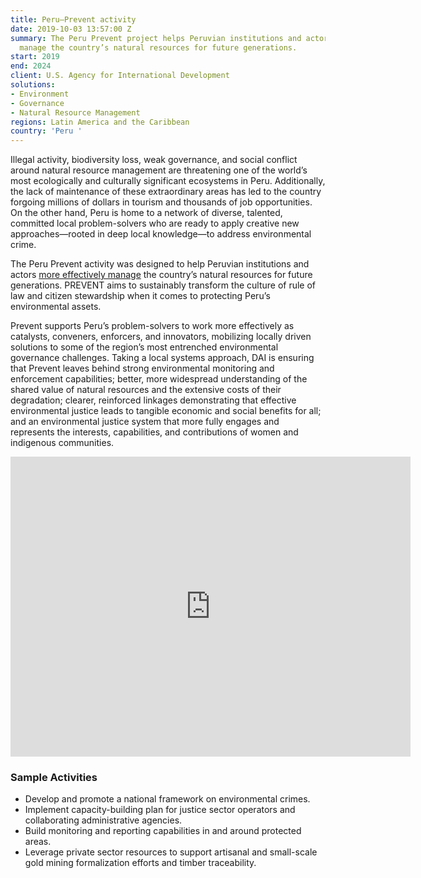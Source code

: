 ```yaml
---
title: Peru—Prevent activity
date: 2019-10-03 13:57:00 Z
summary: The Peru Prevent project helps Peruvian institutions and actors more effectively
  manage the country’s natural resources for future generations.
start: 2019
end: 2024
client: U.S. Agency for International Development
solutions:
- Environment
- Governance
- Natural Resource Management
regions: Latin America and the Caribbean
country: 'Peru '
---
```


Illegal activity, biodiversity loss, weak governance, and social conflict around natural resource management are threatening one of the world’s most ecologically and culturally significant ecosystems in Peru. Additionally, the lack of maintenance of these extraordinary areas has led to the country forgoing millions of dollars in tourism and thousands of job opportunities. On the other hand, Peru is home to a network of diverse, talented, committed local problem-solvers who are ready to apply creative new approaches—rooted in deep local knowledge—to address environmental crime. 

The Peru Prevent activity was designed to help Peruvian institutions and actors [more effectively manage](https://www.youtube.com/watch?v=oWbWM8myo2A&list=PLZ5c9jRvpqhzpo-gQcRK4ODD1mgjHiNz9&index=21) the country’s natural resources for future generations. PREVENT aims to sustainably transform the culture of rule of law and citizen stewardship when it comes to protecting Peru’s environmental assets.  

Prevent supports Peru’s problem-solvers to work more effectively as catalysts, conveners, enforcers, and innovators, mobilizing locally driven solutions to some of the region’s most entrenched environmental governance challenges. Taking a local systems approach, DAI is ensuring that Prevent leaves behind strong environmental monitoring and enforcement capabilities; better, more widespread understanding of the shared value of natural resources and the extensive costs of their degradation; clearer, reinforced linkages demonstrating that effective environmental justice leads to tangible economic and social benefits for all; and an environmental justice system that more fully engages and represents the interests, capabilities, and contributions of women and indigenous communities.

<iframe src="https://player.vimeo.com/video/536984275" width="640" height="480" frameborder="0" allow="autoplay; fullscreen; picture-in-picture" allowfullscreen></iframe>

### Sample Activities

* Develop and promote a national framework on environmental crimes.
* Implement capacity-building plan for justice sector operators and collaborating administrative agencies.
* Build monitoring and reporting capabilities in and around protected areas.
* Leverage private sector resources to support artisanal and small-scale gold mining formalization efforts and timber traceability.